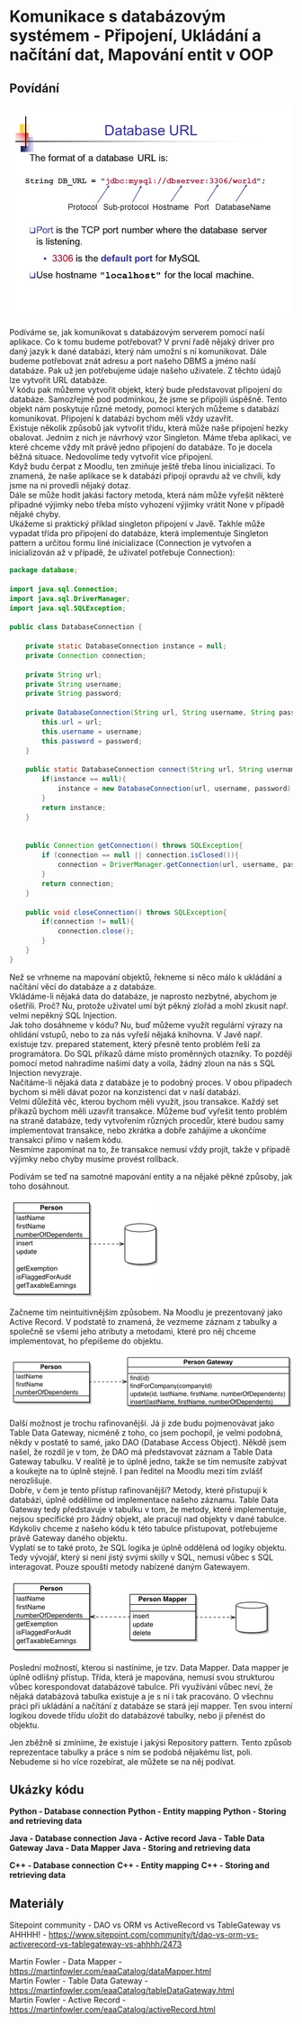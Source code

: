 Komunikace s databázovým systémem - Připojení, Ukládání a načítání dat, Mapování entit v OOP
===

Povídání
---

![Database URL](db_URL.jpg)

Podíváme se, jak komunikovat s databázovým serverem pomocí naší aplikace. Co k tomu budeme potřebovat? V první řadě nějaký driver pro daný jazyk k dané databázi, který nám umožní s ní komunikovat. Dále budeme potřebovat znát adresu a port našeho DBMS a jméno naší databáze. Pak už jen potřebujeme údaje našeho uživatele. Z těchto údajů lze vytvořit URL databáze.              
V kódu pak můžeme vytvořit objekt, který bude představovat připojení do databáze. Samozřejmě pod podmínkou, že jsme se připojili úspěšně. Tento objekt nám poskytuje různé metody, pomocí kterých můžeme s databází komunikovat. Připojení k databázi bychom měli vždy uzavřít.             
Existuje několik způsobů jak vytvořit třídu, která může naše připojení hezky obalovat. Jedním z nich je návrhový vzor Singleton. Máme třeba aplikaci, ve které chceme vždy mít právě jedno připojení do databáze. To je docela běžná situace. Nedovolíme tedy vytvořit více připojení.          
Když budu čerpat z Moodlu, ten zmiňuje ještě třeba línou inicializaci. To znamená, že naše aplikace se k databázi připojí opravdu až ve chvíli, kdy jsme na ni provedli nějaký dotaz.               
Dále se může hodit jakási factory metoda, která nám může vyřešit některé případné výjimky nebo třeba místo vyhození výjimky vrátit None v případě nějaké chyby.                     
Ukážeme si praktický příklad singleton připojení v Javě. Takhle může vypadat třída pro připojení do databáze, která implementuje Singleton pattern a určitou formu líné inicializace (Connection je vytvořen a inicializován až v případě, že uživatel potřebuje Connection):

```Java
package database;

import java.sql.Connection;
import java.sql.DriverManager;
import java.sql.SQLException;

public class DatabaseConnection {
    
    private static DatabaseConnection instance = null;
    private Connection connection;

    private String url;
    private String username;
    private String password;

    private DatabaseConnection(String url, String username, String password){
        this.url = url;
        this.username = username;
        this.password = password;
    }

    public static DatabaseConnection connect(String url, String username, String password){
        if(instance == null){
            instance = new DatabaseConnection(url, username, password);
        }
        return instance;
    }


    public Connection getConnection() throws SQLException{
        if (connection == null || connection.isClosed()){
            connection = DriverManager.getConnection(url, username, password);
        }
        return connection;
    }

    public void closeConnection() throws SQLException{
        if(connection != null){
            connection.close();
        }
    }
}
```

Než se vrhneme na mapování objektů, řekneme si něco málo k ukládání a načítání věcí do databáze a z databáze.           
Vkládáme-li nějaká data do databáze, je naprosto nezbytné, abychom je ošetřili. Proč? Nu, protože uživatel umí být pěkný zlořád a mohl zkusit např. velmi nepěkný SQL Injection.            
Jak toho dosáhneme v kódu? Nu, buď můžeme využít regulární výrazy na ohlídání vstupů, nebo to za nás vyřeší nějaká knihovna. V Javě např. existuje tzv. prepared statement, který přesně tento problém řeší za programátora. Do SQL příkazů dáme místo proměnných otazníky. To později pomocí metod nahradíme našimi daty a voila, žádný zloun na nás s SQL Injection nevyzraje.                
Načítáme-li nějaká data z databáze je to podobný proces. V obou případech bychom si měli dávat pozor na konzistenci dat v naší databázi.            
Velmi důležitá věc, kterou bychom měli využít, jsou transakce. Každý set příkazů bychom měli uzavřít transakce. Můžeme buď vyřešit tento problém na straně databáze, tedy vytvořením různých procedůr, které budou samy implementovat transakce, nebo zkrátka a dobře zahájíme a ukončíme transakci přímo v našem kódu.             
Nesmíme zapomínat na to, že transakce nemusí vždy projít, takže v případě výjimky nebo chyby musíme provést rollback.           

Podívám se teď na samotné mapování entity a na nějaké pěkné způsoby, jak toho dosáhnout.            

![Active Record](active_record.gif)

Začneme tím neintuitivnějším způsobem. Na Moodlu je prezentovaný jako Active Record. V podstatě to znamená, že vezmeme záznam z tabulky a společně se všemi jeho atributy a metodami, které pro něj chceme implementovat, ho přepíšeme do objektu.          

![Table Data Gateway](table_data_gateway.gif)

Další možnost je trochu rafinovanější. Já ji zde budu pojmenovávat jako Table Data Gateway, nicméně z toho, co jsem pochopil, je velmi podobná, někdy v postatě to samé, jako DAO (Database Access Object). Někdě jsem našel, že rozdíl je v tom, že DAO má představovat záznam a Table Data Gateway tabulku. V realitě je to úplně jedno, takže se tím nemusíte zabývat a koukejte na to úplně stejně. I pan ředitel na Moodlu mezi tím zvlášť nerozlišuje.            
Dobře, v čem je tento přístup rafinovanější? Metody, které přistupují k databázi, úplně oddělíme od implementace našeho záznamu. Table Data Gateway tedy představuje v tabulku v tom, že metody, které implementuje, nejsou specifické pro žádný objekt, ale pracují nad objekty v dané tabulce. Kdykoliv chceme z našeho kódu k této tabulce přistupovat, potřebujeme právě Gateway daného objektu.            
Vyplatí se to také proto, že SQL logika je úplně oddělená od logiky objektu. Tedy vývojář, který si není jistý svými skilly v SQL, nemusí vůbec s SQL interagovat. Pouze spouští metody nabízené daným Gatewayem.               

![Data Mapper](data_mapper.gif)

Poslední možností, kterou si nastíníme, je tzv. Data Mapper. Data mapper je úplně odlišný přístup. Třída, která je mapována, nemusí svou strukturou vůbec korespondovat databázové tabulce. Při využívání vůbec neví, že nějaká databázová tabulka existuje a je s ní i tak pracováno. O všechnu práci při ukládání a načítání z databáze se stará její mapper. Ten svou interní logikou dovede třídu uložit do databázové tabulky, nebo ji přenést do objektu.

Jen zběžně si zmíníme, že existuje i jakýsi Repository pattern. Tento způsob reprezentace tabulky a práce s ním se podobá nějakému list, poli. Nebudeme si ho více rozebírat, ale můžete se na něj podívat.

Ukázky kódu
---

**Python - Database connection**
**Python - Entity mapping**
**Python - Storing and retrieving data**

**Java - Database connection**
**Java - Active record**
**Java - Table Data Gateway**
**Java - Data Mapper**
**Java - Storing and retrieving data**

**C++ - Database connection**
**C++ - Entity mapping**
**C++ - Storing and retrieving data**

Materiály
---

Sitepoint community - DAO vs ORM vs ActiveRecord vs TableGateway vs AHHHH! - https://www.sitepoint.com/community/t/dao-vs-orm-vs-activerecord-vs-tablegateway-vs-ahhhh/2473         

Martin Fowler - Data Mapper - https://martinfowler.com/eaaCatalog/dataMapper.html       
Martin Fowler - Table Data Gateway - https://martinfowler.com/eaaCatalog/tableDataGateway.html          
Martin Fowler - Active Record - https://martinfowler.com/eaaCatalog/activeRecord.html       

